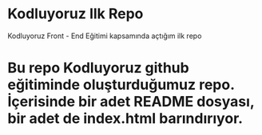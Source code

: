 # Kodluyoruz Ilk Repo
Kodluyoruz Front - End Eğitimi kapsamında açtığım ilk repo
# Bu repo Kodluyoruz github eğitiminde oluşturduğumuz repo. İçerisinde bir adet README dosyası, bir adet de index.html barındırıyor.
